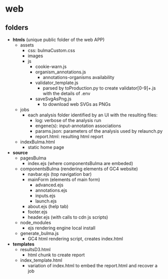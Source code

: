 # web

## folders
- **htmls** (unique public folder of the web APP)
  - assets
    - css: bulmaCustom.css
    - images      
    - js
      - cookie-warn.js
      - organism_annotations.js
        - annotations-organisms availability
      - validator_template.js
        - parsed by toProduction.py to create validator[0-9]+.js with the details of .env
      - saveSvgAsPng.js
        - to download web SVGs as PNGs
  - jobs
    - each analysis folder identified by an UI with the resulting files:
      - log: verbose of the analysis run
      - engene(s): input-annotation associations
      - params.json: parameters of the analysis used by relaunch.py
      - report.html: resulting html report
  - indexBulma.html
    - static home page
- **source**
  - pagesBulma
    - index.ejs (where componentsBulma are embeded)
  - componentsBulma (rendering elements of GC4 website)
    - navbar.ejs (top navigation bar)
    - mainForm (elements of main form)
      - advanced.ejs
      - annotations.ejs
      - inputs.ejs
      - launch.ejs
    - about.ejs (help tab)
    - footer.ejs
    - header.ejs (with calls to cdn js scripts)
  - node_modules
    - ejs rendering engine local install
  - generate_bulma.js
    - GC4 html rendering script, creates index.html
- **templates**
  - resultsD3.html
    - html chunk to create report
  - index_template.html
    - variation of index.html to embed the report.html and recover a job
